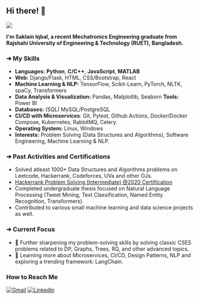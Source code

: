 ## Hi there! 👋
![](https://komarev.com/ghpvc/?username=echoSTROMLOS&style=flat-square)

**I'm Saklain Iqbal, a recent Mechatronics Engineering graduate from Rajshahi University of Engineering & Technology (RUET), Bangladesh.**

### ➜ My Skills
- **Languages:** **Python**, **C/C++**, **JavaScript**, **MATLAB**
- **Web:** Django/Flask, HTML, CSS/Bootstrap, React
- **Machine Learning & NLP:** TensorFlow, Scikit-Learn, PyTorch, NLTK, spaCy, Transformers
- **Data Analysis & Visualization:** Pandas, Matplotlib, Seaborn **Tools:** Power BI
- **Databases:** *(SQL)* MySQL/PostgreSQL
- **CI/CD with Microservices**: Git, Pytest, Github Actions, Docker/Docker Compose, Kubernetes, RabbitMQ, Celery.
- **Operating System:** Linux, Windows
- **Interests:** Problem Solving (Data Structures and Algorithms), Software Engineering, Machine Learning & NLP.

### ➜ Past Activities and Certifications
- Solved atleast 1000+ Data Structures and Algorithms problems on Leetcode, Hackerrank, Codeforces, UVa and other OJs.
- [Hackerrank Problem Solving (Intermediate) @2020 Certification](https://www.hackerrank.com/certificates/df86a3b17cf9)
- Completed undergraduate thesis focused on Natural Language Processing (Tweet Mining, Text Classification, Named Entity Recognition, Transformers).
- Contributed to various small machine learning and data science projects as well.

### ➜ Current Focus 
- 🔭 Further sharpening my problem-solving skills by solving classic CSES problems related to DP, Graphs, Trees, RQ, and other advanced topics.
- 🌱 Learning more about Microservices, CI/CD, Design Patterns, NLP and exploring a trending framework: LangChain.

### How to Reach Me 
 [![Gmail](https://img.shields.io/badge/Gmail-D14836?style=for-the-badge&logo=gmail&logoColor=white)](mailto:saklain.sourav@gmail.com ) [![LinkedIn](https://img.shields.io/badge/LinkedIn-0077B5?style=for-the-badge&logo=linkedin&logoColor=white)](https://www.linkedin.com/in/echo-saklain) 
